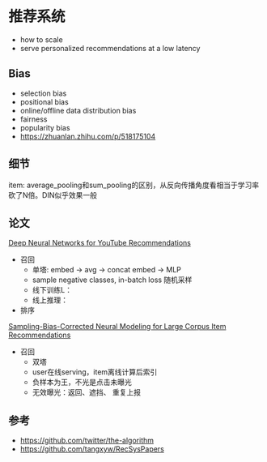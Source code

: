 # 推荐系统
- how to scale
- serve personalized recommendations at a low latency

## Bias
- selection bias
- positional bias
- online/offline data distribution bias
- fairness
- popularity bias
- https://zhuanlan.zhihu.com/p/518175104


## 细节

item: average_pooling和sum_pooling的区别，从反向传播角度看相当于学习率砍了N倍。DIN似乎效果一般

## 论文

[Deep Neural Networks for YouTube Recommendations](https://cseweb.ucsd.edu/classes/fa17/cse291-b/reading/p191-covington.pdf)

- 召回 
  - 单塔: embed -> avg -> concat embed -> MLP
  - sample negative classes, in-batch loss 随机采样
  - 线下训练L：
  - 线上推理：
- 排序

[Sampling-Bias-Corrected Neural Modeling for Large Corpus Item Recommendations]()
- 召回
  - 双塔
  - user在线serving，item离线计算后索引
  - 负样本为王，不光是点击未曝光
  - 无效曝光：返回、遮挡、 重复上报

## 参考
- https://github.com/twitter/the-algorithm
- https://github.com/tangxyw/RecSysPapers
